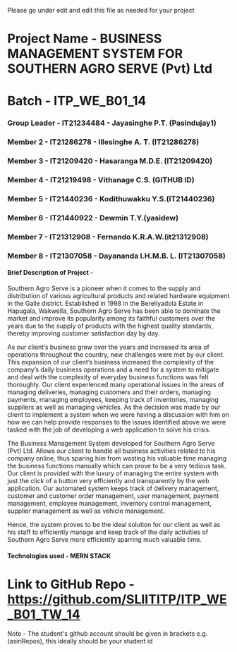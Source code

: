 Please go under edit and edit this file as needed for your project

# Project Name - BUSINESS MANAGEMENT SYSTEM FOR SOUTHERN AGRO SERVE (Pvt) Ltd 
# Batch - ITP_WE_B01_14
### Group Leader - IT21234484 - Jayasinghe P.T. (Pasindujay1)
### Member 2     - IT21286278  - Illesinghe A. T. (IT21286278)
### Member 3     - IT21209420  - Hasaranga M.D.E. (IT21209420)
### Member 4     - IT21219498  - Vithanage C.S.  (GITHUB ID)
### Member 5     - IT21440236 - Kodithuwakku Y.S.(IT21440236)
### Member 6     - IT21440922  - Dewmin T.Y.(yasidew)
### Member 7     - IT21312908  - Fernando K.R.A.W.(it21312908)
### Member 8     - IT21307058  - Dayananda I.H.M.B. L. (IT21307058)

#### Brief Description of Project -  

Southern Agro Serve is a pioneer when it comes to the supply and distribution of various agricultural products and related hardware equipment in the Galle district. Established in 1998 in the Bereliyadola Estate in Hapugala, Wakwella, Southern Agro Serve has been able to dominate the market and improve its popularity among its faithful customers over the years due to the supply of products with the highest quality standards, thereby improving customer satisfaction day by day.  

As our client’s business grew over the years and increased its area of operations throughout the country, new challenges were met by our client. This expansion of our client’s business increased the complexity of the company’s daily business operations and a need for a system to mitigate and deal with the complexity of everyday business functions was felt thoroughly. Our client experienced many operational issues in the areas of managing deliveries, managing customers and their orders, managing payments, managing employees, keeping track of inventories, managing suppliers as well as managing vehicles. As the decision was made by our client to implement a system when we were having a discussion with him on how we can help provide responses to the issues identified above we were tasked with the job of developing a web application to solve his crisis. 

The Business Management System developed for Southern Agro Serve (Pvt) Ltd. Allows our client to handle all business activities related to his company online, thus sparing him from wasting his valuable time managing the business functions manually which can prove to be a very tedious task. Our client is provided with the luxury of managing the entire system with just the click of a button very efficiently and transparently by the web application. Our automated system keeps track of delivery management, customer and customer order management, user management, payment management, employee management, inventory control management, supplier management as well as vehicle management. 

Hence, the system proves to be the ideal solution for our client as well as his staff to efficiently manage and keep track of the daily activities of Southern Agro Serve more efficiently sparring much valuable time. 

#### Technologies used - MERN STACK
# Link to GitHub Repo - https://github.com/SLIITITP/ITP_WE_B01_TW_14

Note - The student's github account should be given in brackets e.g. (asiriRepos), this ideally should be your student id 

